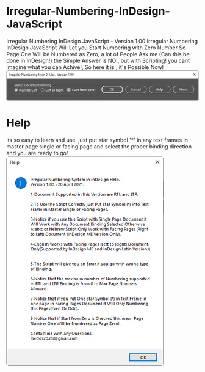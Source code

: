 # Irregular-Numbering-InDesign-JavaScript
Irregular Numbering InDesign JavaScript - Version 1.00
Irregular Numbering InDesign JavaScript Will Let you Start Numbering with Zero Number So Page One Will be Numbered as Zero, a lot of People Ask me (Can this be done in InDesign!)
the Simple Answer is NO!, but with Scripting! you cant imagine what you can Achive!, So here it is , it's Possible Now!
![User Interface](https://github.com/medos20/Irregular-Numbering-InDesign-JavaScript/blob/main/Irregular%20Numbering.jpg)

# Help
its so easy to learn and use, just put star symbol '*' in any text frames in master page single or facing page and select the proper binding direction and you are ready to go!
![HEL](https://github.com/medos20/Irregular-Numbering-InDesign-JavaScript/blob/main/Help.jpg)
